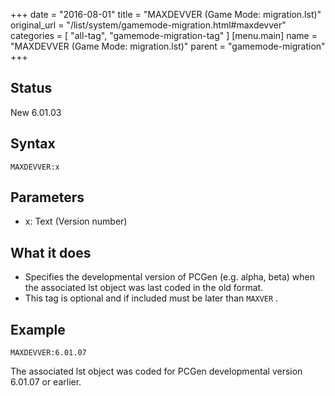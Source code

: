 +++
date = "2016-08-01"
title = "MAXDEVVER (Game Mode: migration.lst)"
original_url = "/list/system/gamemode-migration.html#maxdevver"
categories = [ "all-tag", "gamemode-migration-tag" ]
[menu.main]
    name = "MAXDEVVER (Game Mode: migration.lst)"
    parent = "gamemode-migration"
+++

## Status

New 6.01.03

## Syntax

`MAXDEVVER:x`

## Parameters

-   x: Text (Version number)



What it does
------------

-   Specifies the developmental version of PCGen (e.g. alpha, beta) when
    the associated lst object was last coded in the old format.
-   This tag is optional and if included must be later than `MAXVER` .

Example
-------

`MAXDEVVER:6.01.07`

The associated lst object was coded for PCGen developmental version
6.01.07 or earlier.

